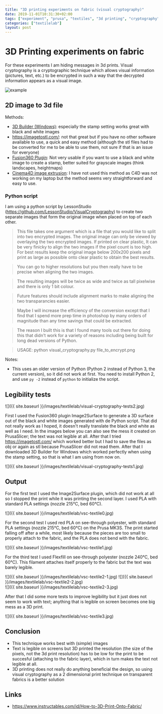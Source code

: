 ```yaml
---
title: "3D printing experiments on fabric (visual cryptography)"
date: 2019-11-01T10:31:30+02:00
tags: ["experiment", "prusa", "textiles", "3d printing", "cryptography"]
categories: ["textilelab"]
layout: post
---
```


# 3D Printing experiments on fabric
For these experiments I am hiding messages in 3d prints. Visual cryptography is a cryptographic technique which allows visual information (pictures, text, etc.) to be encrypted in such a way that the decrypted information appears as a visual image. 

![example](https://upload.wikimedia.org/wikipedia/commons/0/0e/Visual_crypto_animation_demo.gif)

## 2D image to 3d file
Methods:
- [3D Builder (Windows)](https://www.microsoft.com/en-us/p/3d-builder/9wzdncrfj3t6?source=lp&activetab=pivot:overviewtab): especially the stamp setting works great with black and white images
- <https://imagetostl.com/>: not that great but if you have no other software available to use, a quick and easy method (although the stl files had to be converted for me to be able to use them, not sure if that is an issue for everyone)
- [Fusion360 Plugin](https://github.com/hanskellner/Fusion360Image2Surface): Not very usable if you want to use a black and white image to create a stamp, better suited for grayscale images (think landscapes, heightmaps)
- [Cinema4D image extrusion](https://www.motiontutorials.net/blog-tutorials/cinema4d-logo-extrusion-from-photo): I have not used this method as C4D was not working on my laptop but the method seems very straightforward and easy to use.

### Python script
I am using a python script by LessonStudio (<https://github.com/LessonStudio/VisualCryptography>) to create two separate images that form the original image when placed on top of each other.

>This file takes one argument which is a file that you would like to split into two encrypted images. The original image can only be viewed by overlaying the two encrypted images. If printed on clear plastic, It can be very finicky to align the two images if the pixel count is too high. For best results keep the original image below 200x200 pixels and print as large as possible onto clear plastic to obtain the best results.

>You can go to higher resolutions but you then really have to be precise when aligning the two images.

>The resulting images will be twice as wide and twice as tall pixelwise and there is only 1 bit colour.

>Future features should include alignment marks to make aligning the two transparancies easier.

>Maybe I will increase the efficiency of the conversion except that I find that I spend more prep time in photoshop by many orders of magnitude than any time savings that could be extracted.

>The reason I built this is that I found many tools out there for doing this that didn't work for a variety of reasons including being built for long dead versions of Python.

>USAGE: python visual_cryptography.py file_to_encrypt.png

Notes: 
- This uses an older version of Python (Python 2 instead of Python 3, the current version), so it did not work at first. You need to install Python 2, and use ```py -2``` instead of ```python``` to initialize the script.

## Legibility tests 

![]({{ site.baseurl }}/images/textilelab/visual-cryptography-tests2.jpg)

First I used the Fusion360 plugin Image2Surface to generate a 3D surface out of the black and white images generated with de Python script. That did not really work as I hoped, it doesn't really translate the black and white as well as I need. In the images below you can also see the mess it created on PrusaSlicer; the text was not legible at all. After that I tried <https://imagetostl.com/> which worked better but I had to save the files as obj or again as stl because PrusaSlicer did not read them. After that I downloaded 3D Builder for Windows which worked perfectly when using the stamp setting, so that is what I am using from now on. 

![]({{ site.baseurl }}/images/textilelab/visual-cryptography-tests1.jpg)

## Output
For the first test I used the Image2Surface plugin, which did not work at all so I stopped the print while it was printing the second layer. I used PLA with standard PLA settings (nozzle 215°C, bed 60°C). 

![]({{ site.baseurl }}/images/textilelab/vsc-textile0.jpg)

For the second test I used red PLA on see-through polyester, with standard PLA settings (nozzle 215°C, bed 60°C) on the Prusa MK3S. The print started falling off after a while, most likely because the pieces are too small to properly attach to the fabric, and the PLA does not bend with the fabric.

![]({{ site.baseurl }}/images/textilelab/vsc-textile1.jpg)

For the third test I used Flexfill on see-through polyester (nozzle 240°C, bed 60°C). This filament attaches itself properly to the fabric but the text was barely legible.

<div markdown="1" class="row-2">
![]({{ site.baseurl }}/images/textilelab/vsc-textile2-1.jpg)
![]({{ site.baseurl }}/images/textilelab/vsc-textile2-2.jpg)
</div>
![]({{ site.baseurl }}/images/textilelab/vsc-textile2-3.jpg)

After that I did some more tests to improve legibility but it just does not seem to work with text; anything that is legible on screen becomes one big mess as a 3D print.

![]({{ site.baseurl }}/images/textilelab/vsc-textile3.jpg)

## Conclusion
- This technique works best with (simple) images
- Text is legible on screens but 3D printed the resolution (the size of the pixels, not the 3d print resolution) has to be low for the print to be succesful (attaching to the fabric layer), which in turn makes the text not legible at all. 
- 3D printing does not really do anything beneficial the design, so using visual cryptography as a 2 dimensional print technique on transparent fabrics is a better solution

## Links
- <https://www.instructables.com/id/How-to-3D-Print-Onto-Fabric/>
